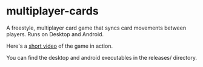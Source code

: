 multiplayer-cards
=================

A freestyle, multiplayer card game that syncs card movements between players. Runs on Desktop and Android.

Here's a [short video](https://www.youtube.com/watch?v=ghYVMnjL0jI) of the game in action.

You can find the desktop and android executables in the releases/ directory.
